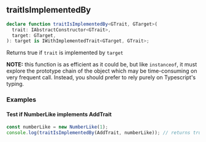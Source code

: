 ## traitIsImplementedBy

```ts
declare function traitIsImplementedBy<GTrait, GTarget>(
  trait: IAbstractConstructor<GTrait>,
  target: GTarget,
): target is IWithImplementedTrait<GTarget, GTrait>;
```

Returns true if `trait` is implemented by `target`


**NOTE:** this function is as efficient as it could be, but like `instanceof`,
it must explore the prototype chain of the object which may be time-consuming on very frequent call.
Instead, you should prefer to rely purely on Typescript's typing.

### Examples

#### Test if NumberLike implements AddTrait

```ts
const numberLike = new NumberLike(1);
console.log(traitIsImplementedBy(AddTrait, numberLike)); // returns true if 'numberLike' implements the Trait 'AddTrait'
```


